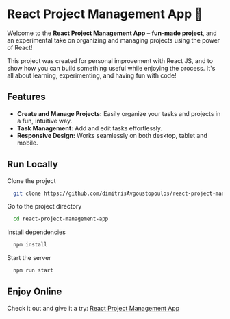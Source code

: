 
# React Project Management App 🚀

Welcome to the **React Project Management App** – **fun-made project**, and an experimental take on organizing and managing projects using the power of React! 

This project was created for personal improvement with React JS, and to show how you can build something useful while enjoying the process. It's all about learning, experimenting, and having fun with code!
## Features

- **Create and Manage Projects:** Easily organize your tasks and projects in a fun, intuitive way.
- **Task Management:** Add and edit tasks effortlessly.
- **Responsive Design:** Works seamlessly on both desktop, tablet and mobile.


## Run Locally

Clone the project

```bash
  git clone https://github.com/dimitrisAvgoustopoulos/react-project-management-app.git
```

Go to the project directory

```bash
  cd react-project-management-app
```

Install dependencies

```bash
  npm install
```

Start the server

```bash
  npm run start
```


## Enjoy Online

Check it out and give it a try: [React Project Management App](https://dimitrisavgoustopoulos.github.io/react-project-management-app/)

